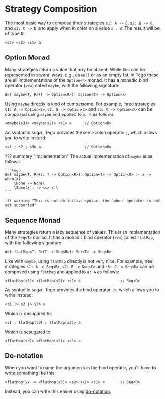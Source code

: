 # Strategy Composition
The most basic way to compose three strategies `s1: A -> B`, `s2: B -> C`,
and `s3: C -> D` is to apply when in order on a value `a : A`.
The result will be of type `D`:

```tego
<s3> <s2> <s1> a
```


## Option Monad
Many strategies return a value that may be absent. While this can be represented
in several ways, e.g., as `null` or as an empty list, in Tego these are all
implementations of the `Option<T>` monad. It has a monadic bind operator (`>>=`)
called `maybe`, with the following signature:

```tego
def maybe<T, R>(T -> Option<R>): Option<T> -> Option<R>
```

Using `maybe` directly is kind of cumbersome. For example, three strategies
`s1: A -> Option<B>`, `s2: B -> Option<C>` and `s3: C -> Option<D>` can be
composed using `maybe` and applied to `a: A` as follows:

```tego
<maybe(s3)> <maybe(s2)> <s1> a      // Option<D>
```

As syntactic sugar, Tego provides the semi-colon operator `;`, which allows you
to write instead:

```tego
<s1 ; s2 ; s3> a                    // Option<D>
```

??? summary "Implementation"
    The actual implementation of `maybe` is as follows:

    ```tego
    def maybe<T, R>(s: T -> Option<R>): Option<T> -> Option<R> :- x -> when(x)
        \None -> None\
        \Some(x') -> <s> x'\
    ```

    !!! warning "This is not definitive syntax, the `when` operator is not yet supported"


## Sequence Monad
Many strategies return a lazy sequence of values. This is an implementation of
the `Seq<T>` monad. It has a monadic bind operator (`>>=`) called `flatMap`,
with the following signature:

```tego
def flatMap<T, R>(T -> Seq<R>): Seq<T> -> Seq<R>
```

Like with `maybe`, using `flatMap` directly is not very nice. For example,
tree strategies `s1: A -> Seq<B>`, `s2: B -> Seq<C>` and `s3: C -> Seq<D>` can be
composed using `flatMap` and applied to `a: A` as follows:

```tego
<flatMap(s3)> <flatMap(s2)> <s1> a                  // Seq<D>
```

As syntactic sugar, Tego provides the bind operator `|>`, which allows
you to write instead:

```tego
<s1 |> s2 |> s3> a
```

Which is desugared to:

```tego
<s1 ; flatMap(s2) ; flatMap(s3)> a
```

Which is sesugared to:

```tego
<flatMap(s3)> <flatMap(s2)> <s1> a
```

## Do-notation
When you want to name the arguments in the bind operator, you'll have to write
something like this:

```tego
<flatMap(\x -> <flatMap(s3)> <s2> x\)> <s1> a       // Seq<D>
```

Instead, you can write this easier using [do-notation](do-notation.md).